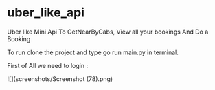 # uber_like_api
Uber like Mini  Api To GetNearByCabs, View all your bookings And Do a Booking

To run clone the project and type go run main.py in terminal.

First of All we need to login :

![](screenshots/Screenshot (78).png)
